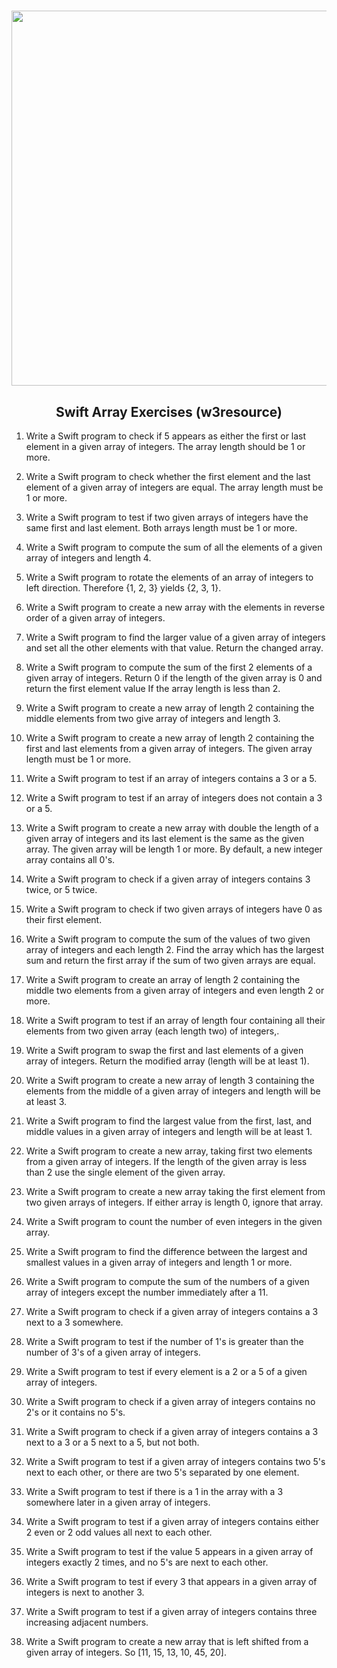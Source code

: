 <h1 align="center">
  <img src="https://miro.medium.com/max/1838/1*4IWsNF0FGF9zhMuipgN5Tw.jpeg" width="600px">
</h1>

<h2 align="center">Swift Array Exercises (w3resource)</h2>

1. Write a Swift program to check if 5 appears as either the first or last element in a given array of integers. The array length should be 1 or more.

2. Write a Swift program to check whether the first element and the last element of a given array of integers are equal. The array length must be 1 or more.

3. Write a Swift program to test if two given arrays of integers have the same first and last element. Both arrays length must be 1 or more.

4. Write a Swift program to compute the sum of all the elements of a given array of integers and length 4.

5. Write a Swift program to rotate the elements of an array of integers to left direction. Therefore {1, 2, 3} yields {2, 3, 1}.

6. Write a Swift program to create a new array with the elements in reverse order of a given array of integers.

7. Write a Swift program to find the larger value of a given array of integers and set all the other elements with that value. Return the changed array.

8. Write a Swift program to compute the sum of the first 2 elements of a given array of integers. Return 0 if the length of the given array is 0 and return the first element value If the array length is less than 2.

9. Write a Swift program to create a new array of length 2 containing the middle elements from two give array of integers and length 3.

10. Write a Swift program to create a new array of length 2 containing the first and last elements from a given array of integers. The given array length must be 1 or more.

11. Write a Swift program to test if an array of integers contains a 3 or a 5.

12. Write a Swift program to test if an array of integers does not contain a 3 or a 5.

13. Write a Swift program to create a new array with double the length of a given array of integers and its last element is the same as the given array. The given array will be length 1 or more. By default, a new integer array contains all 0's.

14. Write a Swift program to check if a given array of integers contains 3 twice, or 5 twice.

15. Write a Swift program to check if two given arrays of integers have 0 as their first element.

16. Write a Swift program to compute the sum of the values of two given array of integers and each length 2. Find the array which has the largest sum and return the first array if the sum of two given arrays are equal.

17. Write a Swift program to create an array of length 2 containing the middle two elements from a given array of integers and even length 2 or more.

18. Write a Swift program to test if an array of length four containing all their elements from two given array (each length two) of integers,.

19. Write a Swift program to swap the first and last elements of a given array of integers. Return the modified array (length will be at least 1).

20. Write a Swift program to create a new array of length 3 containing the elements from the middle of a given array of integers and length will be at least 3.

21. Write a Swift program to find the largest value from the first, last, and middle values in a given array of integers and length will be at least 1.

22. Write a Swift program to create a new array, taking first two elements from a given array of integers. If the length of the given array is less than 2 use the single element of the given array.

23. Write a Swift program to create a new array taking the first element from two given arrays of integers. If either array is length 0, ignore that array.

24. Write a Swift program to count the number of even integers in the given array.

25. Write a Swift program to find the difference between the largest and smallest values in a given array of integers and length 1 or more.

26. Write a Swift program to compute the sum of the numbers of a given array of integers except the number immediately after a 11.

27. Write a Swift program to check if a given array of integers contains a 3 next to a 3 somewhere.

28. Write a Swift program to test if the number of 1's is greater than the number of 3's of a given array of integers.

29. Write a Swift program to test if every element is a 2 or a 5 of a given array of integers.

30. Write a Swift program to check if a given array of integers contains no 2's or it contains no 5's.

31. Write a Swift program to check if a given array of integers contains a 3 next to a 3 or a 5 next to a 5, but not both.

32. Write a Swift program to test if a given array of integers contains two 5's next to each other, or there are two 5's separated by one element.

33. Write a Swift program to test if there is a 1 in the array with a 3 somewhere later in a given array of integers.

34. Write a Swift program to test if a given array of integers contains either 2 even or 2 odd values all next to each other.

35. Write a Swift program to test if the value 5 appears in a given array of integers exactly 2 times, and no 5's are next to each other.

36. Write a Swift program to test if every 3 that appears in a given array of integers is next to another 3.

37. Write a Swift program to test if a given array of integers contains three increasing adjacent numbers.

38. Write a Swift program to create a new array that is left shifted from a given array of integers. So [11, 15, 13, 10, 45, 20].

